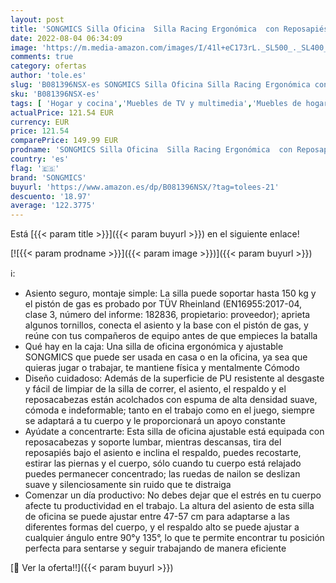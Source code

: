 ```yaml
---
layout: post
title: 'SONGMICS Silla Oficina  Silla Racing Ergonómica  con Reposapiés Telescópico  Respaldo Ajustable  Reposacabezas y Soporte Lumbar  Capacidad de Carga de 150 kg  Negro y Rojo OBG73BRV1'
date: 2022-08-04 06:34:09
image: 'https://m.media-amazon.com/images/I/41l+eC173rL._SL500_._SL400_.jpg'
comments: true
category: ofertas
author: 'tole.es'
slug: 'B081396NSX-es SONGMICS Silla Oficina Silla Racing Ergonómica con...'
sku: 'B081396NSX-es'
tags: [ 'Hogar y cocina','Muebles de TV y multimedia','Muebles de hogar','Sillas Gaming','oficina','silla','songmics','🇪🇸', ]
actualPrice: 121.54 EUR
currency: EUR
price: 121.54
comparePrice: 149.99 EUR
prodname: 'SONGMICS Silla Oficina  Silla Racing Ergonómica  con Reposapiés Telescópico  Respaldo Ajustable  Reposacabezas y Soporte Lumbar  Capacidad de Carga de 150 kg  Negro y Rojo OBG73BRV1'
country: 'es'
flag: '🇪🇸'
brand: 'SONGMICS'
buyurl: 'https://www.amazon.es/dp/B081396NSX/?tag=tolees-21'
descuento: '18.97'
average: '122.3775'
---
```


Está [{{< param title >}}]({{< param buyurl >}}) en el siguiente enlace!

[![{{< param prodname >}}]({{< param image >}})]({{< param buyurl >}})

ℹ️:

- Asiento seguro, montaje simple: La silla puede soportar hasta 150 kg y el pistón de gas es probado por TÜV Rheinland (EN16955:2017-04, clase 3, número del informe: 182836, propietario: proveedor); aprieta algunos tornillos, conecta el asiento y la base con el pistón de gas, y reúne con tus compañeros de equipo antes de que empieces la batalla
- Qué hay en la caja: Una silla de oficina ergonómica y ajustable SONGMICS que puede ser usada en casa o en la oficina, ya sea que quieras jugar o trabajar, te mantiene física y mentalmente Cómodo
- Diseño cuidadoso: Además de la superficie de PU resistente al desgaste y fácil de limpiar de la silla de correr, el asiento, el respaldo y el reposacabezas están acolchados con espuma de alta densidad suave, cómoda e indeformable; tanto en el trabajo como en el juego, siempre se adaptará a tu cuerpo y le proporcionará un apoyo constante
- Ayúdate a concentrarte: Esta silla de oficina ajustable está equipada con reposacabezas y soporte lumbar, mientras descansas, tira del reposapiés bajo el asiento e inclina el respaldo, puedes recostarte, estirar las piernas y el cuerpo, sólo cuando tu cuerpo está relajado puedes permanecer concentrado; las ruedas de nailon se deslizan suave y silenciosamente sin ruido que te distraiga
- Comenzar un día productivo: No debes dejar que el estrés en tu cuerpo afecte tu productividad en el trabajo. La altura del asiento de esta silla de oficina se puede ajustar entre 47-57 cm para adaptarse a las diferentes formas del cuerpo, y el respaldo alto se puede ajustar a cualquier ángulo entre 90°y 135°, lo que te permite encontrar tu posición perfecta para sentarse y seguir trabajando de manera eficiente

[🛒 Ver la oferta!!]({{< param buyurl >}})
